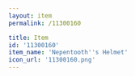 ```yaml
---
layout: item
permalink: /11300160

title: Item
id: '11300160'
item_name: 'Nepentooth''s Helmet'
icon_url: '11300160.png'
---
```


